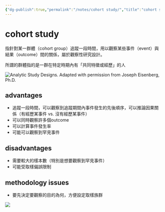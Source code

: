 ```yaml
---
{"dg-publish":true,"permalink":"/notes/cohort study/","title":"cohort study","tags":["terms","guideline"],"created":"2023-03-22","updated":"2024-05-16T23:51"}
---
```



# cohort study

指針對某一群體（cohort group）追蹤一段時間，用以觀察某些事件（event）與結果（outcome）間的關係，屬於觀察性研究設計。

所謂的群體指的是一群在特定時期內有「共同特徵或經歷」的人

![Analytic Study Designs. Adapted with permission from Joseph Eisenberg, Ph.D.](https://www.ncbi.nlm.nih.gov/pmc/articles/PMC2998589/bin/nihms-237355-f0001.jpg)

## advantages

- 追蹤一段時間，可以觀察到追蹤期間內事件發生的先後順序，可以推論因果關係（有經歷某事件 vs. 沒有經歷某事件）
- 可以同時觀察許多個outcome
- 可以計算事件發生率
- 可能可以觀察到罕見事件



## disadvantages

- 需要較大的樣本數（特別是想要觀察到罕見事件）
- 可能受取樣偏誤限制


## methodology issues

- 要先決定要觀察的目的為何，方便設定取樣族群

![](https://www.ncbi.nlm.nih.gov/pmc/articles/PMC2998589/bin/nihms-237355-f0005.jpg)